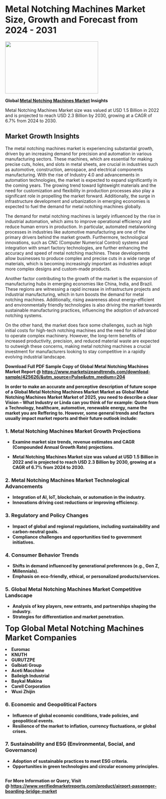 <H1>Metal Notching Machines Market Size, Growth and Forecast from 2024 - 2031</H1><img class="aligncenter size-medium wp-image-584254" src="https://thirdeyenews.in/wp-content/uploads/2024/09/Global-Market-Research-300x168.jpeg" alt="" width="300" height="168" /><p><strong>Global&nbsp;<a href="https://www.marketsizeandtrends.com/download-sample/425626/&amp;utm_source=Pulse&amp;utm_medium=204">Metal Notching Machines Market</a> Insights</strong></p><p>Metal Notching Machines Market size was valued at USD 1.5 Billion in 2022 and is projected to reach USD 2.3 Billion by 2030, growing at a CAGR of 6.7% from 2024 to 2030.</p><p><h2>Market Growth Insights</h2> <p>The metal notching machines market is experiencing substantial growth, driven by an increasing demand for precision and automation in various manufacturing sectors. These machines, which are essential for making precise cuts, holes, and slots in metal sheets, are crucial in industries such as automotive, construction, aerospace, and electrical components manufacturing. With the rise of Industry 4.0 and advancements in automation technologies, the market is expected to expand significantly in the coming years. The growing trend toward lightweight materials and the need for customization and flexibility in production processes also play a significant role in propelling the market forward. Additionally, the surge in infrastructure development and urbanization in emerging economies is expected to fuel the demand for metal notching machines globally.</p> <p><strong></strong></p> <p>The demand for metal notching machines is largely influenced by the rise in industrial automation, which aims to improve operational efficiency and reduce human errors in production. In particular, automated metalworking processes in industries like automotive manufacturing are one of the primary drivers behind the market growth. Furthermore, technological innovations, such as CNC (Computer Numerical Control) systems and integration with smart factory technologies, are further enhancing the accuracy and speed of metal notching machines. These developments allow businesses to produce complex and precise cuts in a wide range of materials, which is becoming increasingly important as industries adopt more complex designs and custom-made products.</p> <p>Another factor contributing to the growth of the market is the expansion of manufacturing hubs in emerging economies like China, India, and Brazil. These regions are witnessing a rapid increase in infrastructure projects and industrial manufacturing, which in turn boosts the demand for metal notching machines. Additionally, rising awareness about energy-efficient and environmentally friendly technologies is also driving the market towards sustainable manufacturing practices, influencing the adoption of advanced notching systems.</p> <p>On the other hand, the market does face some challenges, such as high initial costs for high-tech notching machines and the need for skilled labor to operate complex machinery. However, the long-term benefits of increased productivity, precision, and reduced material waste are expected to outweigh these concerns, making metal notching machines a crucial investment for manufacturers looking to stay competitive in a rapidly evolving industrial landscape.</p> <p><strong></p><p><span class=""><strong>Download Full PDF Sample Copy of Global Metal Notching Machines Market Report</strong> @ <a href="https://www.marketsizeandtrends.com/download-sample/425626/&amp;utm_source=Pulse&amp;utm_medium=204" target="_blank">https://www.marketsizeandtrends.com/download-sample/425626/&amp;utm_source=Pulse&amp;utm_medium=204</a></span></p><p>In order to make an accurate and perceptive description of future scope of a Global&nbsp;Metal Notching Machines Market Market as Global&nbsp;Metal Notching Machines Market Market of 2025, you need to describe a clear Vision &ndash; What Industry or Linda can you think of for example: Quote from a Technology, healthcare, automotive, renewable energy, name the market you are Reffering to. However, some general trends and factors usually impact market reports and their future outlook include:</p><h3>1.&nbsp;<strong>Metal Notching Machines Market Growth Projections</strong></h3><ul><li>Examine market size trends, revenue estimates and CAGR (Compounded Annual Growth Rate) projections.</li><li><p>Metal Notching Machines Market size was valued at USD 1.5 Billion in 2022 and is projected to reach USD 2.3 Billion by 2030, growing at a CAGR of 6.7% from 2024 to 2030.</p></li></ul><h3>2.&nbsp;<strong>Metal Notching Machines Market Technological Advancements</strong></h3><ul><li>Integration of AI, IoT, blockchain, or automation in the industry.</li><li>Innovations driving cost reductions or improving efficiency.</li></ul><h3>3.&nbsp;<strong>Regulatory and Policy Changes</strong></h3><ul><li>Impact of global and regional regulations, including sustainability and carbon-neutral goals.</li><li>Compliance challenges and opportunities tied to government initiatives.</li></ul><h3>4.&nbsp;<strong>Consumer Behavior Trends</strong></h3><ul><li>Shifts in demand influenced by generational preferences (e.g., Gen Z, Millennials).</li><li>Emphasis on eco-friendly, ethical, or personalized products/services.</li></ul><h3>5.&nbsp;<strong>Global Metal Notching Machines Market Competitive Landscape</strong></h3><ul><li>Analysis of key players, new entrants, and partnerships shaping the industry.</li><li>Strategies for differentiation and market penetration.</li></ul><p data-pm-slice="1 1 []"><span style="color: inherit; font-family: inherit; font-size: 25px;">Top Global Metal Notching Machines Market Companies</span></p><div class="" data-test-id=""><p><li>Euromac</li><li> KNUTH</li><li> GURUTZPE</li><li> Galbiati Group</li><li> Aceti Macchine</li><li> Baileigh Industrial</li><li> Baykal Makina</li><li> Carell Corporation</li><li> Wuxi Zhijin</li></p></div><h3>6.&nbsp;<strong>Economic and Geopolitical Factors</strong></h3><ul><li>Influence of global economic conditions, trade policies, and geopolitical events.</li><li>Resilience of the market to inflation, currency fluctuations, or global crises.</li></ul><h3>7.&nbsp;<strong>Sustainability and ESG (Environmental, Social, and Governance)</strong></h3><ul><li>Adoption of sustainable practices to meet ESG criteria.</li><li>Opportunities in green technologies and circular economy principles.</li></ul><h2><strong style="font-size: 14px;">For More Information or Query, Visit @&nbsp;</strong><a style="background-color: #ffffff; font-size: 14px;" href="https://www.marketsizeandtrends.com/report/metal-notching-machines-market/" target="_blank">https://www.verifiedmarketreports.com/product/airport-passenger-boarding-bridge-market</a></h2>
